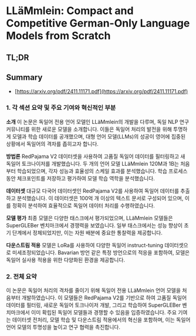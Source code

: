 # LLäMmlein: Compact and Competitive German-Only Language Models from Scratch
## TL;DR
## Summary
- [https://arxiv.org/pdf/2411.11171.pdf](https://arxiv.org/pdf/2411.11171.pdf)

### 1. 각 섹션 요약 및 주요 기여와 혁신적인 부분

**소개**
이 논문은 독일어 전용 언어 모델인 LLäMmlein의 개발을 다루며, 독일 NLP 연구 커뮤니티를 위한 새로운 모델을 소개합니다. 이들은 독일어 처리의 발전을 위해 투명하게 모델과 학습 데이터를 공개했으며, 대형 언어 모델(LLMs)의 성공이 영어에 집중된 상황에서 독일어의 격차를 좁히고자 합니다.

**방법론**
RedPajama V2 데이터셋을 사용하여 고품질 독일어 데이터를 필터링하고 새 독일어 토크나이저를 개발했습니다. 두 개의 언어 모델 LLäMmlein 120M과 1B는 처음부터 학습되었으며, 각자 성능과 효율성의 스케일 효과를 분석했습니다. 학습 프로세스 동안 체크포인트를 저장하고 평가하여 모델 학습 역학을 분석했습니다.

**데이터셋**
대규모 다국어 데이터셋인 RedPajama V2를 사용하여 독일어 데이터를 추출하고 분석했습니다. 이 데이터셋은 100억 개 이상의 텍스트 문서로 구성되어 있으며, 이를 정확히 분석하여 효율적으로 독일어 데이터 처리를 수행하였습니다.

**모델 평가**
최종 모델은 다양한 태스크에서 평가되었으며, LLäMmlein 모델들은 SuperGLEBer 벤치마크에서 경쟁력을 보였습니다. 일부 태스크에서는 성능 향상이 초기 단계에서 정체되었지만, 이는 자원 배분에 중요한 통찰력을 제공합니다.

**다운스트림 적용**
모델은 LoRa를 사용하여 다양한 독일어 instruct-tuning 데이터셋으로 미세조정되었습니다. Bavarian 방언 같은 특정 방언으로의 적응을 포함하여, 모델은 독일어 실사용 적용을 위한 다양화된 환경을 제공합니다.

### 2. 전체 요약

이 논문은 독일어 처리의 격차를 줄이기 위해 독일어 전용 LLäMmlein 언어 모델을 처음부터 개발하였습니다. 이 모델들은 RedPajama V2를 기반으로 하여 고품질 독일어 데이터를 필터링, 새로운 독일어 토크나이저 개발, 그리고 학습하여 SuperGLEBer 벤치마크에서 이미 확립된 독일어 모델들과 경쟁할 수 있음을 입증하였습니다. 주요 기여는 데이터셋 전처리, 모델 학습 및 다운스트림 적용에서의 혁신을 포함하며, 이는 독일어 언어 모델의 투명성을 높이고 연구 협력을 촉진합니다.